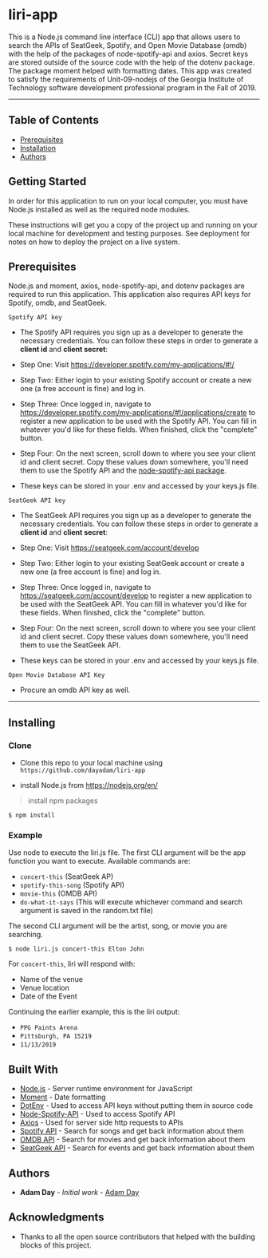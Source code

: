 # liri-app

This is a Node.js command line interface (CLI) app that allows users to search the APIs of SeatGeek, Spotify, and Open Movie Database (omdb) with the help of the packages of node-spotify-api and axios. Secret keys are stored outside of the source code with the help of the dotenv package. The package moment helped with formatting dates. This app was created to satisfy the requirements of Unit-09-nodejs of the Georgia Institute of Technology software development professional program in the Fall of 2019.

---

## Table of Contents

- [Prerequisites](#prerequisites)
- [Installation](#installing)
- [Authors](#authors)

## Getting Started

In order for this application to run on your local computer, you must have Node.js installed as well as the required node modules. 

These instructions will get you a copy of the project up and running on your local machine for development and testing purposes. See deployment for notes on how to deploy the project on a live system.

## Prerequisites

Node.js and moment, axios, node-spotify-api, and dotenv packages are required to run this application. This application also requires API keys for Spotify, omdb, and SeatGeek.

```
Spotify API key
```
   * The Spotify API requires you sign up as a developer to generate the necessary credentials. You can follow these steps in order to generate a **client id** and **client secret**:

   * Step One: Visit <https://developer.spotify.com/my-applications/#!/>

   * Step Two: Either login to your existing Spotify account or create a new one (a free account is fine) and log in.

   * Step Three: Once logged in, navigate to <https://developer.spotify.com/my-applications/#!/applications/create> to register a new application to be used with the Spotify API. You can fill in whatever you'd like for these fields. When finished, click the "complete" button.

   * Step Four: On the next screen, scroll down to where you see your client id and client secret. Copy these values down somewhere, you'll need them to use the Spotify API and the [node-spotify-api package](https://www.npmjs.com/package/node-spotify-api).

   * These keys can be stored in your .env and accessed by your keys.js file. 

```
SeatGeek API key
```
* The SeatGeek API requires you sign up as a developer to generate the necessary credentials. You can follow these steps in order to generate a **client id** and **client secret**:

* Step One: Visit <https://seatgeek.com/account/develop>

* Step Two: Either login to your existing SeatGeek account or create a new one (a free account is fine) and log in.

* Step Three: Once logged in, navigate to <https://seatgeek.com/account/develop> to register a new application to be used with the SeatGeek API. You can fill in whatever you'd like for these fields. When finished, click the "complete" button.

* Step Four: On the next screen, scroll down to where you see your client id and client secret. Copy these values down somewhere, you'll need them to use the SeatGeek API.

* These keys can be stored in your .env and accessed by your keys.js file. 

```
Open Movie Database API Key
```
* Procure an omdb API key as well. 

---

## Installing

### Clone

- Clone this repo to your local machine using `https://github.com/dayadam/liri-app`

- install Node.js from <https://nodejs.org/en/>

> install npm packages

```shell
$ npm install
```

### Example

Use node to execute the liri.js file. The first CLI argument will be the app function you want to execute. Available commands are:
* `concert-this` (SeatGeek AP)
* `spotify-this-song` (Spotify API)
* `movie-this` (OMDB API)
* `do-what-it-says` (This will execute whichever command and search argument is saved in the random.txt file)

The second CLI argument will be the artist, song, or movie you are searching. 

```shell
$ node liri.js concert-this Elton John
```

For `concert-this`, liri will respond with:
* Name of the venue
* Venue location
* Date of the Event

Continuing the earlier example, this is the liri output: 
* `PPG Paints Arena`
* `Pittsburgh, PA 15219`
* `11/13/2019`

## Built With

* [Node.js](https://nodejs.org/en/) - Server runtime environment for JavaScript
* [Moment](https://www.npmjs.com/package/moment) - Date formatting
* [DotEnv](https://www.npmjs.com/package/dotenv) - Used to access API keys without putting them in source code
* [Node-Spotify-API](https://www.npmjs.com/package/node-spotify-api) - Used to access Spotify API
* [Axios](https://www.npmjs.com/package/axios) - Used for server side http requests to APIs 
* [Spotify API](https://developer.spotify.com/my-applications/#!/) - Search for songs and get back information about them
* [OMDB API](http://www.omdbapi.com) - Search for movies and get back information about them
* [SeatGeek API](http://platform.seatgeek.com/#events) - Search for events and get back information about them

## Authors

* **Adam Day** - *Initial work* - [Adam Day](https://github.com/dayadam)

## Acknowledgments

* Thanks to all the open source contributors that helped with the building blocks of this project. 


